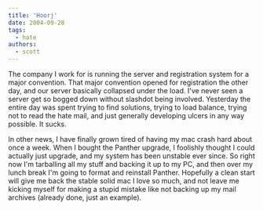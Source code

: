 ```yaml
---
title: 'Hoorj'
date: 2004-09-28
tags:
  - hate
authors:
  - scott
---
```


The company I work for is running the server and registration system for a major convention. That major convention opened for registration the other day, and our server basically collapsed under the load. I've never seen a server get so bogged down without slashdot being involved. Yesterday the entire day was spent trying to find solutions, trying to load balance, trying not to read the hate mail, and just generally developing ulcers in any way possible. It sucks.

In other news, I have finally grown tired of having my mac crash hard about once a week. When I bought the Panther upgrade, I foolishly thought I could actually just upgrade, and my system has been unstable ever since. So right now I'm tarballing all my stuff and backing it up to my PC, and then over my lunch break I'm going to format and reinstall Panther. Hopefully a clean start will give me back the stable solid mac I love so much, and not leave me kicking myself for making a stupid mistake like not backing up my mail archives (already done, just an example).
